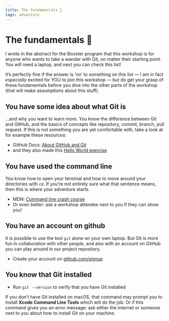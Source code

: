 ```yaml
---
title: The fundamentals 🌱
tags: adventure
---
```


# The fundamentals 🌱

I wrote in the abstract for the Booster program that this workshop is for anyone who wants to take a wander with Git, no matter their starting point. You will need a laptop, and next you can check this list!

It’s perfectly fine if the answer is ‘no’ to something on this list — I am in fact _especially_ excited for YOU to join this workshop — but do get your grasp of these fundamentals before you dive into the other parts of the workshop (that will make assumptions about this stuff).

## You have some idea about what Git is

…and why you want to learn more. You know the difference between Git and GitHub, and the basics of concepts like repository, commit, branch, pull request. If this is not something you are yet comfortable with, take a look at for example these resources:

- GitHub Docs: [About GitHub and Git](https://docs.github.com/en/get-started/start-your-journey/about-github-and-git)
- and they also made this [Hello World exercise](https://docs.github.com/en/get-started/start-your-journey/hello-world)

## You have used the command line

You know how to open your terminal and how to move around your directories with `cd`. If you’re not entirely sure what that sentence means, then this is where your adventure starts.

- MDN: [Command line crash course](https://developer.mozilla.org/en-US/docs/Learn/Tools_and_testing/Understanding_client-side_tools/Command_line#basic_built-in_terminal_commands)
- Or even better: ask a workshop attendee next to you if they can show you!

## You have an account on github

It is possible to use the tool `git` alone on your own laptop. But Git is more fun in collaboration with other people, and also with an account on GitHub you can play around in our project repository.

- Create your account on [github.com/signup](https://github.com/signup)

## You know that Git installed

- Run `git --version` to verify that you have Git installed

If you don’t have Git installed on macOS, that command may prompt you to install **Xcode Command Line Tools** which will do the job. Or if this command gives you an error message: ask either the internet or someone next to you about how to install Git on your machine.
